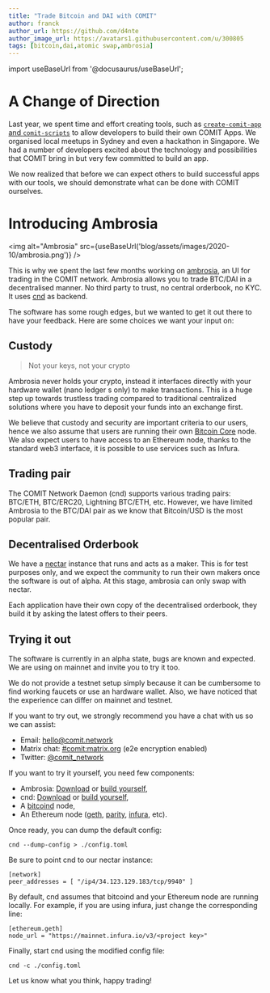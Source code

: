 ```yaml
---
title: "Trade Bitcoin and DAI with COMIT"
author: franck
author_url: https://github.com/d4nte
author_image_url: https://avatars1.githubusercontent.com/u/300805
tags: [bitcoin,dai,atomic swap,ambrosia]
---
```


import useBaseUrl from '@docusaurus/useBaseUrl';

# A Change of Direction

Last year, we spent time and effort creating tools, such as [`create-comit-app` and `comit-scripts`](https://github.com/comit-network/create-comit-app/) to allow developers to build their own COMIT Apps.
We organised local meetups in Sydney and even a hackathon in Singapore.
We had a number of developers excited about the technology and possibilities that COMIT bring in but very few committed to build an app.

We now realized that before we can expect others to build successful apps with our tools, we should demonstrate what can be done with COMIT ourselves.

<!--truncate-->

# Introducing Ambrosia

<img alt="Ambrosia" src={useBaseUrl('blog/assets/images/2020-10/ambrosia.png')} />

This is why we spent the last few months working on [ambrosia](https://github.com/comit-network/ambrosia/), an UI for trading in the COMIT network.
Ambrosia allows you to trade BTC/DAI in a decentralised manner. No third party to trust, no central orderbook, no KYC.
It uses [cnd](https://github.com/comit-network/ambrosia/comit-rs) as backend.

The software has some rough edges, but we wanted to get it out there to have your feedback.
Here are some choices we want your input on:

## Custody

> Not your keys, not your crypto

Ambrosia never holds your crypto, instead it interfaces directly with your hardware wallet (nano ledger s only) to make transactions. 
This is a huge step up towards trustless trading compared to traditional centralized solutions where you have to deposit your funds into an exchange first. 

We believe that custody and security are important criteria to our users, hence we also assume that users are running their own [Bitcoin Core](https://github.com/bitcoin/bitcoin) node.
We also expect users to have access to an Ethereum node, thanks to the standard web3 interface, it is possible to use services such as Infura.

## Trading pair

The COMIT Network Daemon (cnd) supports various trading pairs: BTC/ETH, BTC/ERC20, Lightning BTC/ETH, etc.
However, we have limited Ambrosia to the BTC/DAI pair as we know that Bitcoin/USD is the most popular pair.

## Decentralised Orderbook

We have a [nectar](https://github.com/comit-network/comit-rs) instance that runs and acts as a maker.
This is for test purposes only, and we expect the community to run their own makers once the software is out of alpha.
At this stage, ambrosia can only swap with nectar.

Each application have their own copy of the decentralised orderbook, they build it by asking the latest offers to their peers. 

## Trying it out

The software is currently in an alpha state, bugs are known and expected.
We are using on mainnet and invite you to try it too.

We do not provide a testnet setup simply because it can be cumbersome to find working faucets or use an hardware wallet.
Also, we have noticed that the experience can differ on mainnet and testnet.

If you want to try out, we strongly recommend you have a chat with us so we can assist:

-   Email: [hello@comit.network](mailto:hello@comit.network)
-   Matrix chat: [#comit:matrix.org](https://matrix.to/#/!HYBOPcopXgKbEnEELc:matrix.org?via=matrix.org&via=privacytools.io) (e2e encryption enabled)
-   Twitter: [@comit_network](https://twitter.com/comit_network)

If you want to try it yourself, you need few components:

-   Ambrosia: [Download](https://github.com/comit-network/ambrosia/releases) or [build yourself](https://github.com/comit-network/ambrosia#ambrosia),
-   cnd: [Download](https://github.com/comit-network/comit-rs/releases) or [build yourself](https://github.com/comit-network/comit-rs/#build-binaries),
-   A [bitcoind](https://github.com/bitcoin/bitocin) node,
-   An Ethereum node ([geth](https://geth.ethereum.org/), [parity](https://www.parity.io/), [infura](https://infura.io/), etc).

Once ready, you can dump the default config:

```
cnd --dump-config > ./config.toml
```

Be sure to point cnd to our nectar instance:

```
[network]
peer_addresses = [ "/ip4/34.123.129.183/tcp/9940" ]
```

By default, cnd assumes that bitcoind and your Ethereum node are running locally.
For example, if you are using infura, just change the corresponding line:

```
[ethereum.geth]
node_url = "https://mainnet.infura.io/v3/<project key>"
```

Finally, start cnd using the modified config file:

```
cnd -c ./config.toml
```

Let us know what you think, happy trading!
